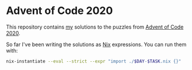 <!--
SPDX-FileCopyrightText: 2020 Aluísio Augusto Silva Gonçalves <https://aasg.name>

SPDX-License-Identifier: CC0-1.0
-->

# Advent of Code 2020

This repository contains [my] solutions to the puzzles from [Advent of Code 2020].

So far I've been writing the solutions as [Nix] expressions.
You can run them with:

```sh
nix-instantiate --eval --strict --expr "import ./$DAY-$TASK.nix {}"
```

[advent of code 2020]: https://adventofcode.com/2020
[my]: https://aasg.name
[nix]: https://nixos.org
